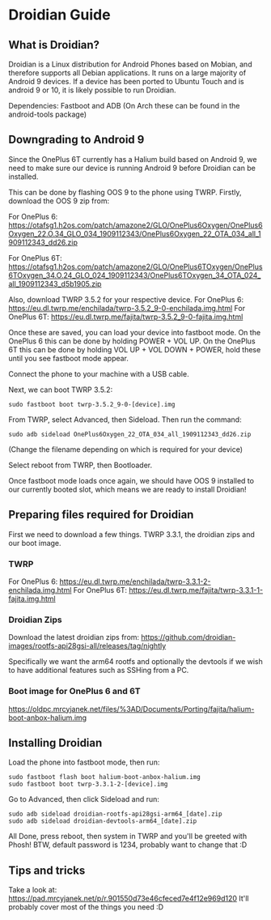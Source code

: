 # Droidian Guide

## What is Droidian?

Droidian is a Linux distribution for Android Phones based on Mobian, and therefore supports all Debian applications. It runs on a large majority of Android 9 devices. If a device has been ported to Ubuntu Touch and is android 9 or 10, it is likely possible to run Droidian.

Dependencies:
Fastboot and ADB (On Arch these can be found in the android-tools package)

## Downgrading to Android 9

Since the OnePlus 6T currently has a Halium build based on Android 9, we need to make sure our device is running Android 9 before Droidian can be installed.

This can be done by flashing OOS 9 to the phone using TWRP.
Firstly, download the OOS 9 zip from:

For OnePlus 6:
https://otafsg1.h2os.com/patch/amazone2/GLO/OnePlus6Oxygen/OnePlus6Oxygen_22.O.34_GLO_034_1909112343/OnePlus6Oxygen_22_OTA_034_all_1909112343_dd26.zip

For OnePlus 6T:
https://otafsg1.h2os.com/patch/amazone2/GLO/OnePlus6TOxygen/OnePlus6TOxygen_34.O.24_GLO_024_1909112343/OnePlus6TOxygen_34_OTA_024_all_1909112343_d5b1905.zip

Also, download TWRP 3.5.2 for your respective device. 
For OnePlus 6:
https://eu.dl.twrp.me/enchilada/twrp-3.5.2_9-0-enchilada.img.html
For OnePlus 6T:
https://eu.dl.twrp.me/fajita/twrp-3.5.2_9-0-fajita.img.html

Once these are saved, you can load your device into fastboot mode. 
On the OnePlus 6 this can be done by holding POWER + VOL UP.
On the OnePlus 6T this can be done by holding VOL UP + VOL DOWN + POWER, hold these until you see fastboot mode appear.

Connect the phone to your machine with a USB cable.

Next, we can boot TWRP 3.5.2:

    sudo fastboot boot twrp-3.5.2_9-0-[device].img
    
   From TWRP, select Advanced, then Sideload.
   Then run the command:

    sudo adb sideload OnePlus6Oxygen_22_OTA_034_all_1909112343_dd26.zip

   (Change the filename depending on which is required for your device)
   
Select reboot from TWRP, then Bootloader.

Once fastboot mode loads once again, we should have OOS 9 installed to our currently booted slot, which means we are ready to install Droidian!

## Preparing files required for Droidian

First we need to download a few things. TWRP 3.3.1, the droidian zips and our boot image.
### TWRP
For OnePlus 6:
https://eu.dl.twrp.me/enchilada/twrp-3.3.1-2-enchilada.img.html
For OnePlus 6T:
https://eu.dl.twrp.me/fajita/twrp-3.3.1-1-fajita.img.html

### Droidian Zips
Download the latest droidian zips from:
https://github.com/droidian-images/rootfs-api28gsi-all/releases/tag/nightly

Specifically we want the arm64 rootfs and optionally the devtools if we wish to have additional features such as SSHing from a PC.

### Boot image for OnePlus 6 and 6T
https://oldpc.mrcyjanek.net/files/%3AD/Documents/Porting/fajita/halium-boot-anbox-halium.img

## Installing Droidian
Load the phone into fastboot mode, then run:

    sudo fastboot flash boot halium-boot-anbox-halium.img
    sudo fastboot boot twrp-3.3.1-2-[device].img
Go to Advanced, then click Sideload and run:

    sudo adb sideload droidian-rootfs-api28gsi-arm64_[date].zip
    sudo adb sideload droidian-devtools-arm64_[date].zip

All Done, press reboot, then system in TWRP and you'll be greeted with Phosh!
BTW, default password is 1234, probably want to change that :D

## Tips and tricks
Take a look at: 
https://pad.mrcyjanek.net/p/r.901550d73e46cfeced7e4f12e969d120
It'll probably cover most of the things you need :D
